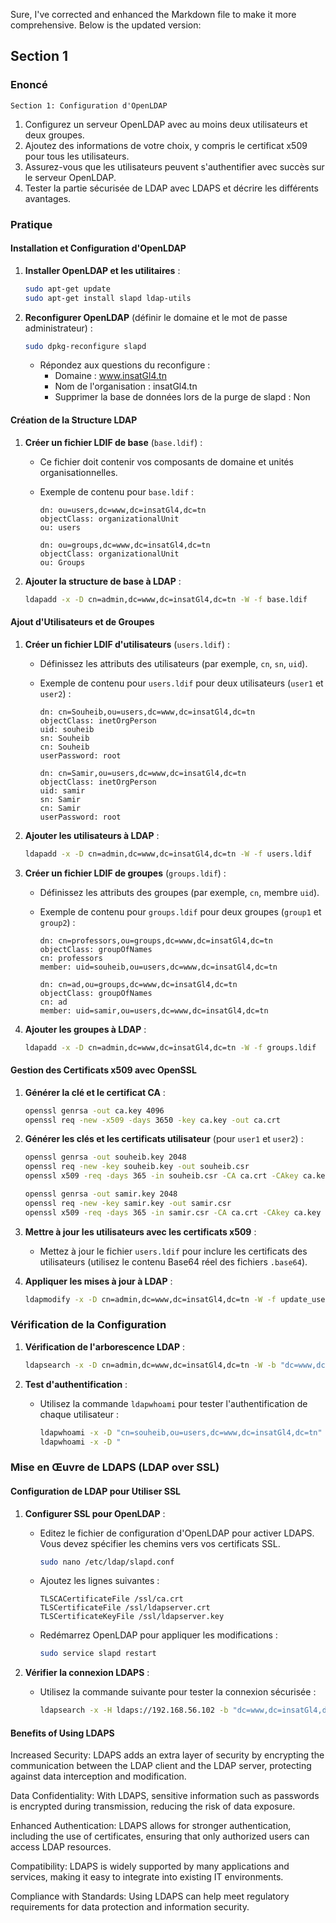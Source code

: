 Sure, I've corrected and enhanced the Markdown file to make it more comprehensive. Below is the updated version:

## Section 1

### Enoncé

`Section 1: Configuration d'OpenLDAP `

1. Configurez un serveur OpenLDAP avec au moins deux utilisateurs et deux groupes.
2. Ajoutez des informations de votre choix, y compris le certificat x509 pour tous les utilisateurs.
3. Assurez-vous que les utilisateurs peuvent s'authentifier avec succès sur le serveur OpenLDAP.
4. Tester la partie sécurisée de LDAP avec LDAPS et décrire les différents avantages.

### Pratique

#### Installation et Configuration d'OpenLDAP

1. **Installer OpenLDAP et les utilitaires** :

   ```bash
   sudo apt-get update
   sudo apt-get install slapd ldap-utils
   ```

2. **Reconfigurer OpenLDAP** (définir le domaine et le mot de passe administrateur) :

   ```bash
   sudo dpkg-reconfigure slapd
   ```

    - Répondez aux questions du reconfigure :
        - Domaine : www.insatGl4.tn
        - Nom de l'organisation : insatGl4.tn
        - Supprimer la base de données lors de la purge de slapd : Non

#### Création de la Structure LDAP

1. **Créer un fichier LDIF de base** (`base.ldif`) :

    - Ce fichier doit contenir vos composants de domaine et unités organisationnelles.
    - Exemple de contenu pour `base.ldif` :

      ```ldif
      dn: ou=users,dc=www,dc=insatGl4,dc=tn
      objectClass: organizationalUnit
      ou: users
 
      dn: ou=groups,dc=www,dc=insatGl4,dc=tn
      objectClass: organizationalUnit
      ou: Groups
      ```

2. **Ajouter la structure de base à LDAP** :

   ```bash
   ldapadd -x -D cn=admin,dc=www,dc=insatGl4,dc=tn -W -f base.ldif
   ```

#### Ajout d'Utilisateurs et de Groupes

1. **Créer un fichier LDIF d'utilisateurs** (`users.ldif`) :

    - Définissez les attributs des utilisateurs (par exemple, `cn`, `sn`, `uid`).
    - Exemple de contenu pour `users.ldif` pour deux utilisateurs (`user1` et `user2`) :

      ```ldif
      dn: cn=Souheib,ou=users,dc=www,dc=insatGl4,dc=tn
      objectClass: inetOrgPerson
      uid: souheib
      sn: Souheib
      cn: Souheib
      userPassword: root
 
      dn: cn=Samir,ou=users,dc=www,dc=insatGl4,dc=tn
      objectClass: inetOrgPerson
      uid: samir
      sn: Samir
      cn: Samir
      userPassword: root
      ```

2. **Ajouter les utilisateurs à LDAP** :

   ```bash
   ldapadd -x -D cn=admin,dc=www,dc=insatGl4,dc=tn -W -f users.ldif
   ```

3. **Créer un fichier LDIF de groupes** (`groups.ldif`) :

    - Définissez les attributs des groupes (par exemple, `cn`, membre `uid`).
    - Exemple de contenu pour `groups.ldif` pour deux groupes (`group1` et `group2`) :

      ```ldif
      dn: cn=professors,ou=groups,dc=www,dc=insatGl4,dc=tn
      objectClass: groupOfNames
      cn: professors
      member: uid=souheib,ou=users,dc=www,dc=insatGl4,dc=tn
 
      dn: cn=ad,ou=groups,dc=www,dc=insatGl4,dc=tn
      objectClass: groupOfNames
      cn: ad
      member: uid=samir,ou=users,dc=www,dc=insatGl4,dc=tn
      ```

4. **Ajouter les groupes à LDAP** :

   ```bash
   ldapadd -x -D cn=admin,dc=www,dc=insatGl4,dc=tn -W -f groups.ldif
   ```

#### Gestion des Certificats x509 avec OpenSSL

1. **Générer la clé et le certificat CA** :

   ```bash
   openssl genrsa -out ca.key 4096
   openssl req -new -x509 -days 3650 -key ca.key -out ca.crt
   ```

2. **Générer les clés et les certificats utilisateur** (pour `user1` et `user2`) :

   ```bash
   openssl genrsa -out souheib.key 2048
   openssl req -new -key souheib.key -out souheib.csr
   openssl x509 -req -days 365 -in souheib.csr -CA ca.crt -CAkey ca.key -set_serial 01 -out souheib.crt

   openssl genrsa -out samir.key 2048
   openssl req -new -key samir.key -out samir.csr
   openssl x509 -req -days 365 -in samir.csr -CA ca.crt -CAkey ca.key -set_serial 02 -out samir.crt
   ```

3. **Mettre à jour les utilisateurs avec les certificats x509** :

    - Mettez à jour le fichier `users.ldif` pour inclure les certificats des utilisateurs (utilisez le contenu Base64 réel des fichiers `.base64`).

4. **Appliquer les mises à jour à LDAP** :

   ```bash
   ldapmodify -x -D cn=admin,dc=www,dc=insatGl4,dc=tn -W -f update_users.ldif
   ```

### Vérification de la Configuration

1. **Vérification de l'arborescence LDAP** :

   ```bash
   ldapsearch -x -D cn=admin,dc=www,dc=insatGl4,dc=tn -W -b "dc=www,dc=insatGl4,dc=tn" -s sub -a always "(objectclass=*)"
   ```

2. **Test d'authentification** :

    - Utilisez la commande `ldapwhoami` pour tester l'authentification de chaque utilisateur :

      ```bash
      ldapwhoami -x -D "cn=souheib,ou=users,dc=www,dc=insatGl4,dc=tn" -W
      ldapwhoami -x -D "


### Mise en Œuvre de LDAPS (LDAP over SSL)

#### Configuration de LDAP pour Utiliser SSL

1. **Configurer SSL pour OpenLDAP** :

   - Editez le fichier de configuration d'OpenLDAP pour activer LDAPS. Vous devez spécifier les chemins vers vos certificats SSL.

     ```bash
     sudo nano /etc/ldap/slapd.conf
     ```

   - Ajoutez les lignes suivantes :

     ```
     TLSCACertificateFile /ssl/ca.crt
     TLSCertificateFile /ssl/ldapserver.crt
     TLSCertificateKeyFile /ssl/ldapserver.key
     ```

   - Redémarrez OpenLDAP pour appliquer les modifications :

     ```bash
     sudo service slapd restart
     ```

2. **Vérifier la connexion LDAPS** :

   - Utilisez la commande suivante pour tester la connexion sécurisée :

     ```bash
     ldapsearch -x -H ldaps://192.168.56.102 -b "dc=www,dc=insatGl4,dc=tn" -D "cn=admin,dc=www,dc=insatGl4,dc=tn" -W
     ```
#### Benefits of Using LDAPS
Increased Security: LDAPS adds an extra layer of security by encrypting the communication between the LDAP client and the LDAP server, protecting against data interception and modification.

Data Confidentiality: With LDAPS, sensitive information such as passwords is encrypted during transmission, reducing the risk of data exposure.

Enhanced Authentication: LDAPS allows for stronger authentication, including the use of certificates, ensuring that only authorized users can access LDAP resources.

Compatibility: LDAPS is widely supported by many applications and services, making it easy to integrate into existing IT environments.

Compliance with Standards: Using LDAPS can help meet regulatory requirements for data protection and information security.

